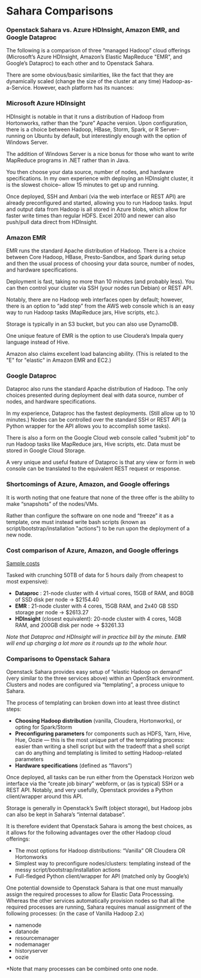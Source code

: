 # Sahara Comparisons

### Openstack Sahara vs. Azure HDInsight, Amazon EMR, and Google Dataproc
The following is a comparison of three “managed Hadoop” cloud offerings (Microsoft’s Azure HDInsight, Amazon’s Elastic MapReduce "EMR", and Google’s Dataproc) to each other and to Openstack Sahara.

There are some obvious/basic similarities, like the fact that they are dynamically scaled (change the size of the cluster at any time) Hadoop-as-a-Service. However, each platform has its nuances:

### Microsoft Azure HDInsight
HDInsight is notable in that it runs a distribution of Hadoop from Hortonworks, rather than the “pure” Apache version. Upon configuration, there is a choice between Hadoop, HBase, Storm, Spark, or R Server– running on Ubuntu by default, but interestingly enough with the option of Windows Server. 

The addition of Windows Server is a nice bonus for those who want to write MapReduce programs in .NET rather than in Java. 

You then choose your data source, number of nodes, and hardware specifications. In my own experience with deploying an HDInsight cluster, it is the slowest choice– allow 15 minutes to get up and running. 

Once deployed, SSH and Ambari (via the web interface or REST API)  are already preconfigured and started, allowing you to run Hadoop tasks. Input and output data from Hadoop is all stored in Azure blobs, which allow for faster write times than regular HDFS. Excel 2010 and newer can also push/pull data direct from HDInsight.

### Amazon EMR
EMR runs the standard Apache distribution of Hadoop. There is a choice between Core Hadoop, HBase, Presto-Sandbox, and Spark during setup and then the usual process of choosing your data source, number of nodes, and hardware specifications. 

Deployment is fast, taking no more than 10 minutes (and probably less). You can then control your cluster via SSH (your nodes run Debian) or REST API. 

Notably, there are no Hadoop web interfaces open by default; however, there is an option to “add step” from the AWS web console which is an easy way to run Hadoop tasks (MapReduce jars, Hive scripts, etc.). 

Storage is typically in an S3 bucket, but you can also use DynamoDB. 

One unique feature of EMR is the option to use Cloudera’s Impala query language instead of Hive. 

Amazon also claims excellent load balancing ability. (This is related to the "E" for "elastic" in Amazon EMR and EC2.)

### Google Dataproc
Dataproc also runs the standard Apache distribution of Hadoop. The only choices presented during deployment deal with data source, number of nodes, and hardware specifications.

In my experience, Dataproc has the fastest deployments. (Still allow up to 10 minutes.) Nodes can be controlled over the standard SSH or REST API (a Python wrapper for the API allows you to accomplish some tasks). 

There is also a form on the Google Cloud web console called “submit job” to run Hadoop tasks like MapReduce jars, Hive scripts, etc. Data must be stored in Google Cloud Storage.

A very unique and useful feature of Dataproc is that any view or form in web console can be translated to the equivalent REST request or response.

### Shortcomings of Azure, Amazon, and Google offerings
It is worth noting that one feature that none of the three offer is the ability to make “snapshots” of the nodes/VMs.

Rather than configure the software on one node and “freeze” it as a template, one must instead write bash scripts (known as script/bootstrap/installation "actions") to be run upon the deployment of a new node.

### Cost comparison of Azure, Amazon, and Google offerings
[Sample costs](https://cloud.google.com/blog/big-data/2016/03/understanding-cloud-pricing-part-6-big-data-processing-engines)

Tasked with crunching 50TB of data for 5 hours daily (from cheapest to most expensive):
* **Dataproc** : 21-node cluster with 4 virtual cores, 15GB of RAM, and 80GB of SSD disk per node → $2154.40
* **EMR** : 21-node cluster with 4 cores, 15GB RAM, and 2x40 GB SSD storage per node → $2613.27
* **HDInsight** (closest equivalent): 20-node cluster with 4 cores, 14GB RAM, and 200GB disk per node → $3261.33

*Note that Dataproc and HDInsight will in practice bill by the minute. EMR will end up charging a lot more as it rounds up to the whole hour.*

### Comparisons to Openstack Sahara
Openstack Sahara provides easy setup of “elastic Hadoop on demand” (very similar to the three services above) within an OpenStack environment. Clusters and nodes are configured via “templating”, a process unique to Sahara.

The process of templating can broken down into at least three distinct steps:
* **Choosing Hadoop distribution** (vanilla, Cloudera, Hortonworks), or opting for Spark/Storm
* **Preconfiguring parameters** for components such as HDFS, Yarn, Hive, Hue, Oozie — this is the most unique part of the templating process: easier than writing a shell script but with the tradeoff that a shell script can do anything and templating is limited to setting Hadoop-related parameters
* **Hardware specifications** (defined as “flavors”)

Once deployed, all tasks can be run either from the Openstack Horizon web interface via the “create job binary” webform, or (as is typical) SSH or a REST API. Notably, and very usefully, Openstack provides a Python client/wrapper around this API.

Storage is generally in Openstack’s Swift (object storage), but Hadoop jobs can also be kept in Sahara’s “internal database”. 

It is therefore evident that Openstack Sahara is among the best choices, as it allows for the following advantages over the other Hadoop cloud offerings:
* The most options for Hadoop distributions: “Vanilla” OR Cloudera OR Hortonworks
* Simplest way to preconfigure nodes/clusters: templating instead of the messy script/bootstrap/installation actions
* Full-fledged Python client/wrapper for API (matched only by Google’s)

One potential downside to Openstack Sahara is that one must manually assign the required processes to allow for Elastic Data Processsing. Whereas the other services automatically provision nodes so that all the required processes are running, Sahara requires manual assignment of the following processes: (in the case of Vanilla Hadoop 2.x)
* namenode
* datanode
* resourcemanager
* nodemanager
* historyserver
* oozie

*Note that many processes can be combined onto one node.

